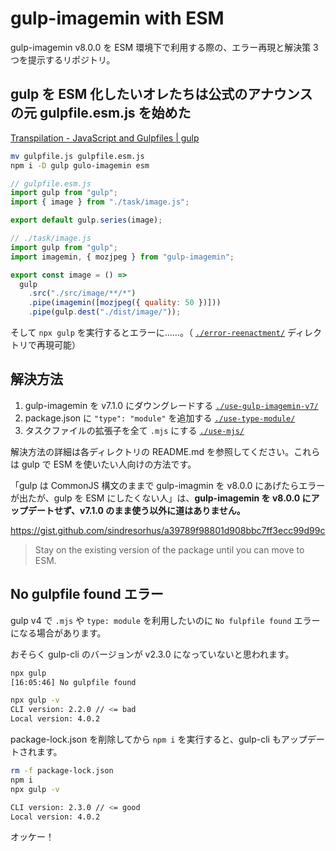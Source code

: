# gulp-imagemin with ESM

gulp-imagemin v8.0.0 を ESM 環境下で利用する際の、エラー再現と解決策 3 つを提示するリポジトリ。

## gulp を ESM 化したいオレたちは公式のアナウンスの元 gulpfile.esm.js を始めた

[Transpilation - JavaScript and Gulpfiles | gulp](https://gulpjs.com/docs/en/getting-started/javascript-and-gulpfiles#transpilation)

```zsh
mv gulpfile.js gulpfile.esm.js
npm i -D gulp gulo-imagemin esm
```

```js
// gulpfile.esm.js
import gulp from "gulp";
import { image } from "./task/image.js";

export default gulp.series(image);
```

```js
// ./task/image.js
import gulp from "gulp";
import imagemin, { mozjpeg } from "gulp-imagemin";

export const image = () =>
  gulp
    .src("./src/image/**/*")
    .pipe(imagemin([mozjpeg({ quality: 50 })]))
    .pipe(gulp.dest("./dist/image/"));
```

そして `npx gulp` を実行するとエラーに……。（ [`./error-reenactment/`](./error-reenactment/) ディレクトリで再現可能）

## 解決方法

1. gulp-imagemin を v7.1.0 にダウングレードする [`./use-gulp-imagemin-v7/`](./use-gulp-imagemin-v7/)
2. package.json に `"type": "module"` を追加する [`./use-type-module/`](./use-type-module/)
3. タスクファイルの拡張子を全て `.mjs` にする [`./use-mjs/`](./use-mjs)

解決方法の詳細は各ディレクトリの README.md を参照してください。これらは gulp で ESM を使いたい人向けの方法です。

「gulp は CommonJS 構文のままで gulp-imagmin を v8.0.0 にあげたらエラーが出たが、gulp を ESM にしたくない人」は、**gulp-imagemin を v8.0.0 にアップデートせず、v7.1.0 のまま使う以外に道はありません。**

https://gist.github.com/sindresorhus/a39789f98801d908bbc7ff3ecc99d99c

> Stay on the existing version of the package until you can move to ESM.

## No gulpfile found エラー

gulp v4 で `.mjs` や `type: module` を利用したいのに `No fulpfile found` エラーになる場合があります。

おそらく gulp-cli のバージョンが v2.3.0 になっていないと思われます。

```zsh
npx gulp
[16:05:46] No gulpfile found

npx gulp -v
CLI version: 2.2.0 // <= bad
Local version: 4.0.2
```

package-lock.json を削除してから `npm i` を実行すると、gulp-cli もアップデートされます。

```zsh
rm -f package-lock.json
npm i
npx gulp -v

CLI version: 2.3.0 // <= good
Local version: 4.0.2
```

オッケー！

